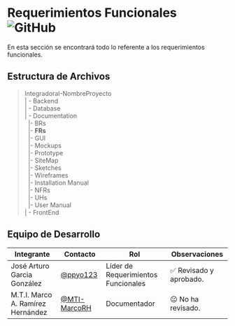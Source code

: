 # Requerimientos Funcionales ![GitHub](  https://img.shields.io/badge/GitHub-100000?style=for-the-badge&logo=github&logoColor=white)



 En esta sección se encontrará todo lo referente a los requerimientos funcionales.

## Estructura de Archivos

>IntegradoraI-NombreProyecto<br>
>| - Backend <br>
>| - Database<br>
>| - Documentation<br>
>&nbsp;&nbsp;|- BRs<br>
>&nbsp;&nbsp;|- **FRs**<br>
>&nbsp;&nbsp;|- GUI<br>
>&nbsp;&nbsp;|- Mockups<br>
>&nbsp;&nbsp;|- Prototype<br>
>&nbsp;&nbsp;|- SiteMap<br>
>&nbsp;&nbsp;|- Sketches<br>
>&nbsp;&nbsp;|- Wireframes<br>
>&nbsp;&nbsp;|- Installation Manual<br>
>&nbsp;&nbsp;|- NFRs<br>
>&nbsp;&nbsp;|- UHs<br>
>&nbsp;&nbsp;|- User Manual<br>
>| - FrontEnd


## Equipo de Desarrollo

|Integrante|Contacto|Rol|Observaciones|
|------------|--------|---|---|
|José Arturo Garcia González|[@ppyo123](https://github.com/ppyo123)|Líder de Requerimientos Funcionales|✅ Revisado y aprobado.|
|M.T.I. Marco A. Ramírez Hernández|[@MTI-MarcoRH](https://github.com/MTI-MarcoRH)|Documentador|😐 No ha revisado.|